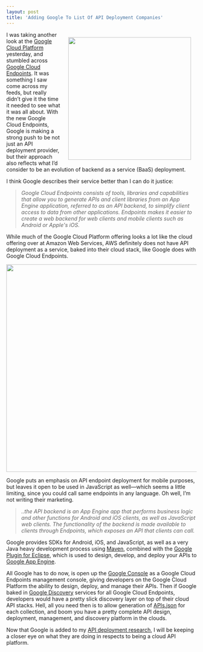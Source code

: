 ```yaml
---
layout: post
title: 'Adding Google To List Of API Deployment Companies'
---
```

<p><a href="https://cloud.google.com"><img style="padding: 15px;" src="https://s3.amazonaws.com/kinlane-productions/google-cloud-platform/google-cloud-platform-logo.png" alt="" width="325" align="right" /></a></p>
<p>I was taking another look at the <a href="https://cloud.google.com/">Google Cloud Platform</a> yesterday, and stumbled across <a href="https://developers.google.com/appengine/docs/java/endpoints/?_ga=1.186468064.812314948.1407779892">Google Cloud Endpoints</a>. It was something I saw come across my feeds, but really didn&rsquo;t give it the time it needed to see what it was all about.  With the new Google Cloud Endpoints, Google is making a strong push to be not just an API deployment provider, but their approach also reflects what I&rsquo;d consider to be an evolution of backend as a service (BaaS) deployment.</p>
<p>I think Google describes their service better than I can do it justice:</p>
<blockquote><em>Google Cloud Endpoints consists of tools, libraries and capabilities that allow you to generate APIs and client libraries from an App Engine application, referred to as an API backend, to simplify client access to data from other applications. Endpoints makes it easier to create a web backend for web clients and mobile clients such as Android or Apple's iOS.</em></blockquote>
<p>While much of the Google Cloud Platform offering looks a lot like the cloud offering over at Amazon Web Services, AWS definitely does not have API deployment as a service, baked into their cloud stack, like Google does with Google Cloud Endpoints.</p>
<p><img style="display: block; margin-left: auto; margin-right: auto;" src="https://s3.amazonaws.com/kinlane-productions/google-cloud-platform/google-cloud-endpoints-architecture.png" alt="" width="550" /></p>
<p>Google puts an emphasis on API endpoint deployment for mobile purposes, but leaves it open to be used in JavaScript as well&mdash;which seems a little limiting, since you could call same endpoints in any language. Oh well, I&rsquo;m not writing their marketing.</p>
<blockquote><em>..the API backend is an App Engine app that performs business logic and other functions for Android and iOS clients, as well as JavaScript web clients. The functionality of the backend is made available to clients through Endpoints, which exposes an API that clients can call.</em></blockquote>
<p>Google provides SDKs for Android, iOS, and JavaScript, as well as a very Java heavy development process using <a href="https://developers.google.com/appengine/docs/java/endpoints/getstarted/backend/create_project">Maven</a>, combined with the <a href="https://developers.google.com/eclipse/docs/cloud_endpoints">Google Plugin for Eclipse</a>, which&nbsp;is used to design, develop, and deploy your APIs to <a href="https://developers.google.com/appengine/">Google App Engine</a>.</p>
<p>All Google has to do now, is open up the <a href="https://console.developers.google.com">Google Console</a>&nbsp;as a Google Cloud Endpoints management console, giving developers on the Google Cloud Platform the ability to design, deploy, and manage their APIs. Then if Google baked in <a href="https://developers.google.com/discovery/">Google Discovery</a> services for all Google Cloud Endpoints, developers would have a pretty slick discovery layer on top of their cloud API stacks. Hell, all you need then is to allow generation of <a href="http://apisjson.org/">APIs.json</a> for each collection, and boom you have a pretty complete API design, deployment, management, and discovery platform in the clouds.</p>
<p>Now that Google is added to my <a href="http://deployment.apievangelist.com">API deployment research</a>, I will be keeping a closer eye on what they are doing in respects to being a cloud API platform.</p>